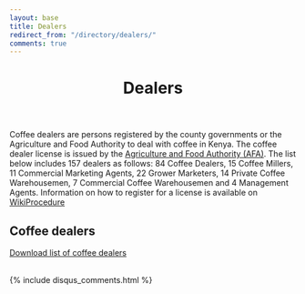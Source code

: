 ```yaml
---
layout: base
title: Dealers
redirect_from: "/directory/dealers/"
comments: true
---
```

<header>
  <div class="container">
    <div class="header-content">
      <h1>Dealers</h1>
    </div>
  </div>
</header>

<article>
  <div class="container">
    <div class="row">
      <div class="col-md-8 mx-auto">
        <p class="lead">
          Coffee dealers are persons registered by the county governments or the Agriculture and Food Authority to deal with coffee in Kenya. The coffee dealer license is issued by the <a href="https://coffee.agricultureauthority.go.ke/index.php/sectors/stakeholders" target="_blank">Agriculture and Food Authority (AFA)</a>. The list below includes 157 dealers as follows: 84 Coffee Dealers, 15 Coffee Millers, 11 Commercial Marketing Agents, 22 Grower Marketers, 14 Private Coffee Warehousemen, 7 Commercial Coffee Warehousemen and 4 Management Agents. Information on how to register for a license is available on <a href="https://www.wikiprocedure.com/index.php/Kenya_-_Obtain_Coffee_Dealers_License" target="_blank">WikiProcedure</a>  
        </p>
        <h2>Coffee dealers</h2>
          <div>
          <a class="btn btn-primary" href="/data/dealers/coffeedealers.csv" role="button">Download list of coffee dealers</a>
          <br><br>
          </div>         
          <div id="coffeedealerstable"></div>
      </div>
    </div>
  </div>

{% include disqus_comments.html %}
  
</article>

<link href="https://unpkg.com/tabulator-tables@4.8.1/dist/css/tabulator.min.css" rel="stylesheet">
<script type="text/javascript" src="https://unpkg.com/tabulator-tables@4.8.1/dist/js/tabulator.min.js"></script>
<script src="https://cdn.jsdelivr.net/npm/promise-polyfill@8/dist/polyfill.min.js"></script>
<script type="text/javascript" src="/data/dealers/coffeedealers.json"></script>

<script type="text/javascript">	
	var local_data = coffeedealers_data;  <!-- name inside json file -->
	var table = new Tabulator("#coffeedealerstable", {
		data: local_data,
		ajaxProgressiveLoad:"load",
		layout:"fitColumns",
		columns:[
		{title:"#", formatter:"rownum", align:"center", width:40},
    {title:"Category", field:"category"},
		{title:"Dealer", field:"title"},
		{title:"Website", field:"website"},
		],
	});
</script>